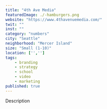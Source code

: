 ```yaml
---
title: "4th Ave Media"
featuredImage: ./-hamburgers.png
website: "https://www.4thavenuemedia.com/"
twit: ""
inst: ""
category: "numbers"
city: "Seattle"
neighborhood: "Mercer Island"
size: "Small (1-10)"
location: ['','']
tags:
    - branding
    - strategy
    - school
    - video
    - marketing
published: true
---
```


Description

